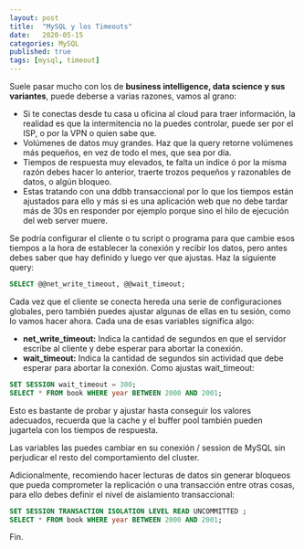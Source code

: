 ```yaml
---
layout: post
title:  "MySQL y los Timeouts"
date:   2020-05-15
categories: MySQL
published: true
tags: [mysql, timeout]
---
```


Suele pasar mucho con los de **business intelligence, data science y sus variantes**, puede deberse a varias razones, vamos al grano:

- Si te conectas desde tu casa u oficina al cloud para traer información, la realidad es que la intermitencia no la puedes controlar, puede ser por el ISP, o por la VPN o quien sabe que.
- Volúmenes de datos muy grandes. Haz que la query retorne volúmenes más pequeños, en vez de todo el mes, que sea por día.
- Tiempos de respuesta muy elevados, te falta un indice ó por la misma razón debes hacer lo anterior, traerte trozos pequeños y razonables de datos, o algún bloqueo.
- Estas tratando con una ddbb transaccional por lo que los tiempos están ajustados para ello y más si es una aplicación web que no debe tardar más de 30s en responder por ejemplo porque sino el hilo de ejecución del web server muere.

Se podría configurar el cliente o tu script o programa para que cambie esos tiempos a la hora de establecer la conexión y recibir los datos, pero antes debes saber que hay definido y luego ver que ajustas. Haz la siguiente query:

```sql
SELECT @@net_write_timeout, @@wait_timeout;
```
Cada vez que el cliente se conecta hereda una serie de configuraciones globales, pero también puedes ajustar algunas de ellas en tu sesión, como lo vamos hacer ahora. Cada una de esas variables significa algo:

- **net_write_timeout:** Indica la cantidad de segundos en que el servidor escribe al cliente y debe esperar para abortar la conexión.
- **wait_timeout:** Indica la cantidad de segundos sin actividad que debe esperar para abortar la conexión.
Como ajustas wait_timeout:

```sql
SET SESSION wait_timeout = 300;
SELECT * FROM book WHERE year BETWEEN 2000 AND 2001;
```

Esto es bastante de probar y ajustar hasta conseguir los valores adecuados, recuerda que la cache y el buffer pool también pueden jugartela con los tiempos de respuesta.

Las variables las puedes cambiar en su conexión / session de MySQL sin perjudicar el resto del comportamiento del cluster.

Adicionalmente, recomiendo hacer lecturas de datos sin generar bloqueos que pueda comprometer la replicación o una transacción entre otras cosas, para ello debes definir el nivel de aislamiento transaccional:

```sql
SET SESSION TRANSACTION ISOLATION LEVEL READ UNCOMMITTED ;
SELECT * FROM book WHERE year BETWEEN 2000 AND 2001;
```

Fin.
